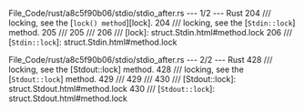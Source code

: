 File_Code/rust/a8c5f90b06/stdio/stdio_after.rs --- 1/2 --- Rust
204 /// locking, see the [`lock() method`][lock].                                                                                                            204 /// locking, see the [`Stdin::lock`] method.
205 ///                                                                                                                                                      205 ///
206 /// [lock]: struct.Stdin.html#method.lock                                                                                                                206 /// [`Stdin::lock`]: struct.Stdin.html#method.lock

File_Code/rust/a8c5f90b06/stdio/stdio_after.rs --- 2/2 --- Rust
428 /// locking, see the [Stdout::lock] method.                                                                                                              428 /// locking, see the [`Stdout::lock`] method.
429 ///                                                                                                                                                      429 ///
430 /// [Stdout::lock]: struct.Stdout.html#method.lock                                                                                                       430 /// [`Stdout::lock`]: struct.Stdout.html#method.lock

